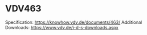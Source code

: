 # VDV463

Specification: https://knowhow.vdv.de/documents/463/
Additional Downloads: https://www.vdv.de/i-d-s-downloads.aspx
